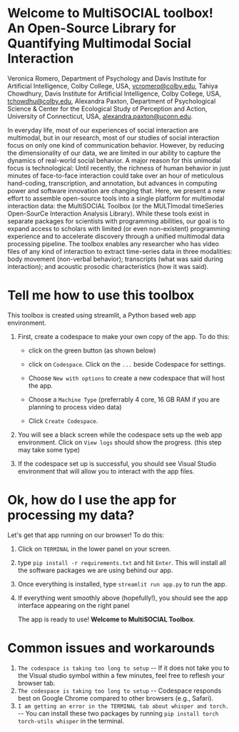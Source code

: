 # Welcome to MultiSOCIAL toolbox! An Open-Source Library for Quantifying Multimodal Social Interaction

Veronica Romero, Department of Psychology and Davis Institute for Artificial Intelligence,  Colby College, USA, vcromero@colby.edu, Tahiya Chowdhury, Davis Institute for Artificial Intelligence,  Colby College, USA, tchowdhu@colby.edu, Alexandra Paxton, Department of Psychological Science & Center for the Ecological Study of Perception and Action,  University of Connecticut, USA, alexandra.paxton@uconn.edu.

In everyday life, most of our experiences of social interaction are multimodal, but in our research, most of our studies of social interaction focus on only one kind of communication behavior. However, by reducing the dimensionality of our data, we are limited in our ability to capture the dynamics of real-world social behavior. A major reason for this unimodal focus is technological: Until recently, the richness of human behavior in just minutes of face-to-face interaction could take over an hour of meticulous hand-coding, transcription, and annotation, but advances in computing power and software innovation are changing that. Here, we present a new effort to assemble open-source tools into a single platform for multimodal interaction data: the MultiSOCIAL Toolbox (or the MULTImodal timeSeries Open-SourCe Interaction Analysis Library). While these tools exist in separate packages for scientists with programming abilities, our goal is to expand access to scholars with limited (or even non-existent) programming experience and to accelerate discovery through a unified multimodal data processing pipeline. The toolbox enables any researcher who has video files of any kind of interaction to extract time-series data in three modalities: body movement (non-verbal behavior); transcripts (what was said during interaction); and acoustic prosodic characteristics (how it was said).


# Tell me how to use this toolbox

This toolbox is created using streamlit, a Python based web app environment.

1. First, create a codespace to make your own copy of the app. To do this:
   - click on the green button (as shown below)
  
   - click on `Codespace`. Click on the `...` beside Codespace for settings.
   - Choose `New with options` to create a new codespace that will host the app.
   - Choose a `Machine Type` (preferrably 4 core, 16 GB RAM if you are planning to process video data)
   - Click `Create Codespace`.

2. You will see a black screen while the codespace sets up the web app environment. Click on `View logs` should show the progress. (this step may take some type)
  
3. If the codespace set up is successful, you should see Visual Studio environment that will allow you to interact with the app files.

# Ok, how do I use the app for processing my data?

Let's get that app running on our browser! To do this:

1. Click on `TERMINAL` in the lower panel on your screen.
2. type `pip install -r requirements.txt` and hit `Enter`. This will install all the software packages we are using behind our app.
3. Once everything is installed, type `streamlit run app.py` to run the app.
4. If everything went smoothly above (hopefully!), you should see the app interface appearing on the right panel

   The app is ready to use! **Welcome to MultiSOCIAL Toolbox**. 

# Common issues and workarounds

1. `The codespace is taking too long to setup` -- If it does not take you to the Visual studio symbol within a few minutes, feel free to reflesh your browser tab.
2. `The codespace is taking too long to setup` -- Codespace responds best on Google Chrome compared to other browsers (e.g., Safari).
3. `I am getting an error in the TERMINAL tab about whisper and torch.` -- You can install these two packages by running `pip install torch torch-utils whisper` in the terminal.


